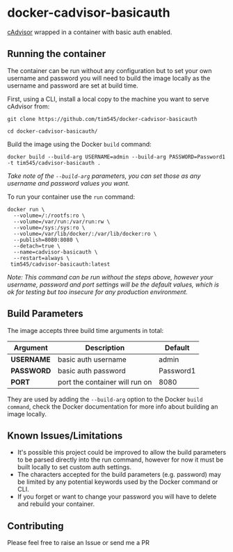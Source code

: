 # docker-cadvisor-basicauth

[cAdvisor](https://github.com/google/cadvisor) wrapped in a container with basic auth enabled.

## Running the container

The container can be run without any configuration but to set your own username and password you will need to build the image locally as the username and password are set at build time.

First, using a CLI, install a local copy to the machine you want to serve cAdvisor from:

`git clone https://github.com/tim545/docker-cadvisor-basicauth`

`cd docker-cadvisor-basicauth/`

Build the image using the Docker `build` command:

`docker build --build-arg USERNAME=admin --build-arg PASSWORD=Password1 -t tim545/cadvisor-basicauth .`

_Take note of the `--build-arg` parameters, you can set those as any username and password values you want._

To run your container use the `run` command:

```
docker run \
  --volume=/:/rootfs:ro \
  --volume=/var/run:/var/run:rw \
  --volume=/sys:/sys:ro \
  --volume=/var/lib/docker/:/var/lib/docker:ro \
  --publish=8080:8080 \
  --detach=true \
  --name=cadvisor-basicauth \
  --restart=always \
 tim545/cadvisor-basicauth:latest
```
  

_Note: This command can be run without the steps above, however your username, password and port settings will be the default values, which is ok for testing but too insecure for any production environment._

## Build Parameters

The image accepts three build time arguments in total:

| Argument | Description | Default |
| --- | --- | --- |
| **USERNAME** | basic auth username | admin |
| **PASSWORD** | basic auth password | Password1 |
| **PORT** | port the container will run on | 8080 |

They are used by adding the `--build-arg` option to the Docker `build command`, check the Docker documentation for more info about building an image locally.

## Known Issues/Limitations

- It's possible this project could be improved to allow the build parameters to be parsed directly into the run command, however for now it must be built locally to set custom auth settings.
- The characters accepted for the build parameters (e.g. password) may be limited by any potential keywords used by the Docker command or CLI.
- If you forget or want to change your password you will have to delete and rebuild your container.

## Contributing

Please feel free to raise an Issue or send me a PR
